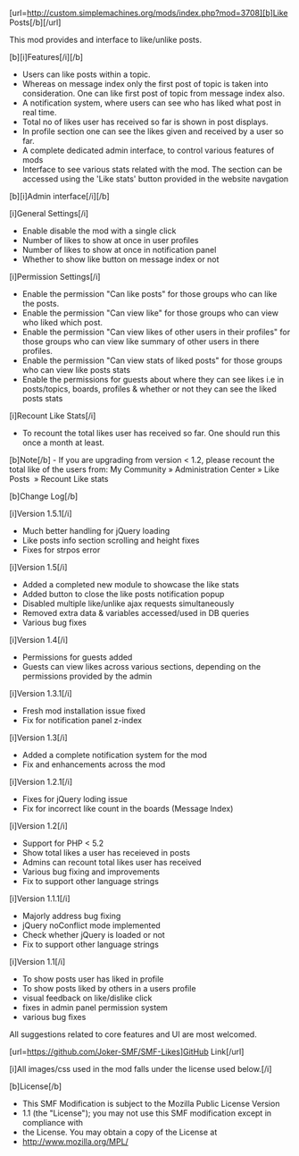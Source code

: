 [url=http://custom.simplemachines.org/mods/index.php?mod=3708][b]Like Posts[/b][/url]

This mod provides and interface to like/unlike posts.

[b][i]Features[/i][/b]
- Users can like posts within a topic.
- Whereas on message index only the first post of topic is taken into consideration. One can like first post of topic from message index also.
- A notification system, where users can see who has liked what post in real time.
- Total no of likes user has received so far is shown in post displays.
- In profile section one can see the likes given and received by a user so far.
- A complete dedicated admin interface, to control various features of mods
- Interface to see various stats related with the mod. The section can be accessed using the 'Like stats' button provided in the website navgation

[b][i]Admin interface[/i][/b]

[i]General Settings[/i]
- Enable disable the mod with a single click
- Number of likes to show at once in user profiles
- Number of likes to show at once in notification panel
- Whether to show like button on message index or not

[i]Permission Settings[/i]
- Enable the permission "Can like posts" for those groups who can like the posts.
- Enable the permission "Can view like" for those groups who can view who liked which post.
- Enable the permission "Can view likes of other users in their profiles" for those groups who can view like summary of other users in there profiles.
- Enable the permission "Can view stats of liked posts" for those groups who can view like posts stats
- Enable the permissions for guests about where they can see likes i.e in posts/topics, boards, profiles & whether or not they can see the liked posts stats

[i]Recount Like Stats[/i]
- To recount the total likes user has received so far. One should run this once a month at least.


[b]Note[/b] - If you are upgrading from version < 1.2, please recount the total like of the users from:
My Community » Administration Center » Like Posts  » Recount Like stats



[b]Change Log[/b]


[i]Version 1.5.1[/i]
- Much better handling for jQuery loading
- Like posts info section scrolling and height fixes
- Fixes for strpos error


[i]Version 1.5[/i]
- Added a completed new module to showcase the like stats
- Added button to close the like posts notification popup
- Disabled multiple like/unlike ajax requests simultaneously
- Removed extra data & variables accessed/used in DB queries
- Various bug fixes


[i]Version 1.4[/i]
- Permissions for guests added
- Guests can view likes across various sections, depending on the permissions provided by the admin


[i]Version 1.3.1[/i]
- Fresh mod installation issue fixed
- Fix for notification panel z-index


[i]Version 1.3[/i]
- Added a complete notification system for the mod
- Fix and enhancements across the mod


[i]Version 1.2.1[/i]
- Fixes for jQuery loding issue
- Fix for incorrect like count in the boards (Message Index)

[i]Version 1.2[/i]
- Support for PHP < 5.2
- Show total likes a user has receieved in posts
- Admins can recount total likes user has received
- Various bug fixing and improvements
- Fix to support other language strings


[i]Version 1.1.1[/i]
- Majorly address bug fixing
- jQuery noConflict mode implemented
- Check whether jQuery is loaded or not
- Fix to support other language strings


[i]Version 1.1[/i]
- To show posts user has liked in profile
- To show posts liked by others in a users profile
- visual feedback on like/dislike click
- fixes in admin panel permission system
- various bug fixes


All suggestions related to core features and UI are most welcomed.

[url=https://github.com/Joker-SMF/SMF-Likes]GitHub Link[/url]

[i]All images/css used in the mod falls under the license used below.[/i]


[b]License[/b]
 * This SMF Modification is subject to the Mozilla Public License Version
 * 1.1 (the "License"); you may not use this SMF modification except in compliance with
 * the License. You may obtain a copy of the License at
 * http://www.mozilla.org/MPL/